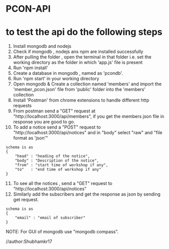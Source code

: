 # PCON-API


# to test the api do the following steps
 1. Install mongodb and nodejs
 2. Check if mongodb , nodejs ans npm are installed successfully
 3. After pulling the folder , open the terminal in that folder
      i.e. set the working directory as the folder in which 'app.js' file is present
 4. Run 'npm install'
 5. Create a database in mongodb , named as 'pcondb'.
 6. Run 'npm start' in your working directory
 7. Open mongodb & Create a collection named 'members' and import the 'member_pcon.json' file
      from 'public' folder into the 'members' collection
 8. Install 'Postman' from chrome extensions to handle different http requests
 9. From postman send a "GET" request at "http://localhost:3000/api/members",
      if you get the members json file in response you are good to go.
 10. To add a notice send a "POST" request to "http://localhost:3000/api/notices"
      and in "body" select "raw" and "file format as 'json'"

	schema is as
	{
		"head" : "heading of the notice",
		"body" : "Description of the notice",
		"from" : "start time of workshop if any",
		"to"   : "end time of workshop if any"
	}
 11. To see all the notices , send a "GET" request to "http://localhost:3000/api/notices"
 12. Similarly add the subscribers and get the response as json by sending get request.


	schema is as
	{
		"email" : "email of subscriber"
	}



NOTE: For GUI of mongodb use "mongodb compass".





//author:Shubhamkr17
